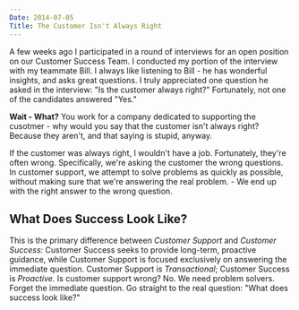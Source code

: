 ```yaml
---
Date: 2014-07-05
Title: The Customer Isn't Always Right
---
```


A few weeks ago I participated in a round of interviews for an open position on our Customer Success Team. I conducted my portion of the interview with my teammate Bill. I always like listening to Bill - he has wonderful insights, and asks great questions. I truly appreciated one question he asked in the interview: "Is the customer always right?" Fortunately, not one of the candidates answered "Yes." 

**Wait - What?** You work for a company dedicated to supporting the cusotmer - why would you say that the customer isn't always right?  
Because they aren't, and that saying is stupid, anyway. 

If the customer was always right, I wouldn't have a job. Fortunately, they're often wrong. Specifically, we're asking the customer the wrong questions. In customer support, we attempt to solve problems as quickly as possible, without making sure that we're answering the real problem. - We end up with the right answer to the wrong question. 

## What Does Success Look Like?

This is the primary difference between _Customer Support_ and _Customer Success:_ Customer Success seeks to provide long-term, proactive guidance, while Customer Support is focused exclusively on answering the immediate question. Customer Support is _Transactional_; Customer Success is _Proactive._ Is customer support wrong? No. We need problem solvers. 
Forget the immediate question. Go straight to the real question: "What does success look like?" 
